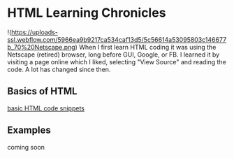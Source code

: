 # HTML Learning Chronicles 
!(https://uploads-ssl.webflow.com/5966ea9b9217ca534caf13d5/5c56614a53095803c146677b_70%20Netscape.png)
When I first learn HTML coding it was using the Netscape (retired) browser, long before GUI, Google, or FB.  I learned it by visiting a page online which I liked, selecting "View Source" and reading the code.  A lot has changed since then. 

## Basics of HTML
[basic HTML code snippets](https://github.com/EO4wellness/T-I-L/tree/main/HTML/Basic-Code)


## Examples 
coming soon 
